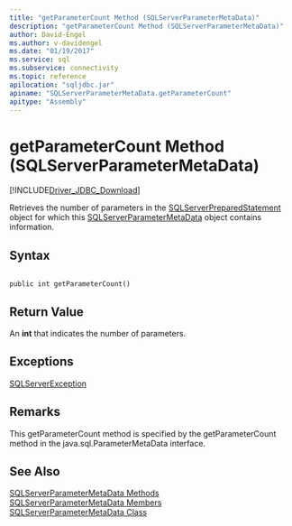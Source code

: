 ```yaml
---
title: "getParameterCount Method (SQLServerParameterMetaData)"
description: "getParameterCount Method (SQLServerParameterMetaData)"
author: David-Engel
ms.author: v-davidengel
ms.date: "01/19/2017"
ms.service: sql
ms.subservice: connectivity
ms.topic: reference
apilocation: "sqljdbc.jar"
apiname: "SQLServerParameterMetaData.getParameterCount"
apitype: "Assembly"
---
```

# getParameterCount Method (SQLServerParameterMetaData)
[!INCLUDE[Driver_JDBC_Download](../../../includes/driver_jdbc_download.md)]

  Retrieves the number of parameters in the [SQLServerPreparedStatement](../../../connect/jdbc/reference/sqlserverpreparedstatement-class.md) object for which this [SQLServerParameterMetaData](../../../connect/jdbc/reference/sqlserverparametermetadata-class.md) object contains information.  
  
## Syntax  
  
```  
  
public int getParameterCount()  
```  
  
## Return Value  
 An **int** that indicates the number of parameters.  
  
## Exceptions  
 [SQLServerException](../../../connect/jdbc/reference/sqlserverexception-class.md)  
  
## Remarks  
 This getParameterCount method is specified by the getParameterCount method in the java.sql.ParameterMetaData interface.  
  
## See Also  
 [SQLServerParameterMetaData Methods](../../../connect/jdbc/reference/sqlserverparametermetadata-methods.md)   
 [SQLServerParameterMetaData Members](../../../connect/jdbc/reference/sqlserverparametermetadata-members.md)   
 [SQLServerParameterMetaData Class](../../../connect/jdbc/reference/sqlserverparametermetadata-class.md)  
  
  
